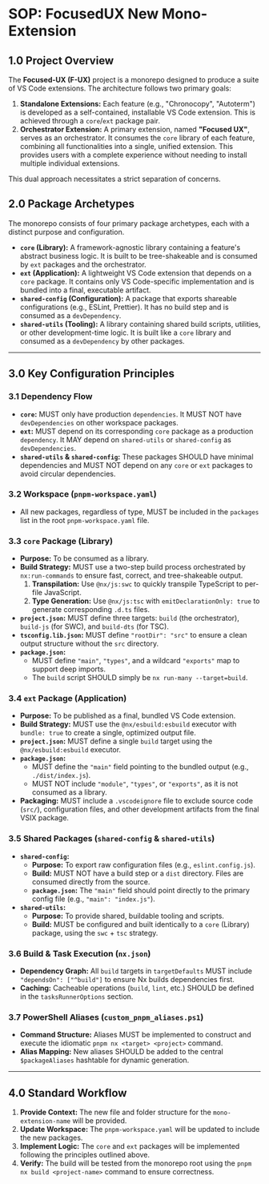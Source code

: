 # SOP: FocusedUX New Mono-Extension

## 1.0 Project Overview

The **Focused-UX (F-UX)** project is a monorepo designed to produce a suite of VS Code extensions. The architecture follows two primary goals:

1.  **Standalone Extensions:** Each feature (e.g., "Chronocopy", "Autoterm") is developed as a self-contained, installable VS Code extension. This is achieved through a `core`/`ext` package pair.
2.  **Orchestrator Extension:** A primary extension, named **"Focused UX"**, serves as an orchestrator. It consumes the `core` library of each feature, combining all functionalities into a single, unified extension. This provides users with a complete experience without needing to install multiple individual extensions.

This dual approach necessitates a strict separation of concerns.

## 2.0 Package Archetypes

The monorepo consists of four primary package archetypes, each with a distinct purpose and configuration.

- **`core` (Library):** A framework-agnostic library containing a feature's abstract business logic. It is built to be tree-shakeable and is consumed by `ext` packages and the orchestrator.
- **`ext` (Application):** A lightweight VS Code extension that depends on a `core` package. It contains only VS Code-specific implementation and is bundled into a final, executable artifact.
- **`shared-config` (Configuration):** A package that exports shareable configurations (e.g., ESLint, Prettier). It has no build step and is consumed as a `devDependency`.
- **`shared-utils` (Tooling):** A library containing shared build scripts, utilities, or other development-time logic. It is built like a `core` library and consumed as a `devDependency` by other packages.

---

## 3.0 Key Configuration Principles

### 3.1 Dependency Flow

- **`core`:** MUST only have production `dependencies`. It MUST NOT have `devDependencies` on other workspace packages.
- **`ext`:** MUST depend on its corresponding `core` package as a production `dependency`. It MAY depend on `shared-utils` or `shared-config` as `devDependencies`.
- **`shared-utils` & `shared-config`:** These packages SHOULD have minimal dependencies and MUST NOT depend on any `core` or `ext` packages to avoid circular dependencies.

### 3.2 Workspace (`pnpm-workspace.yaml`)

- All new packages, regardless of type, MUST be included in the `packages` list in the root `pnpm-workspace.yaml` file.

### 3.3 `core` Package (Library)

- **Purpose:** To be consumed as a library.
- **Build Strategy:** MUST use a two-step build process orchestrated by `nx:run-commands` to ensure fast, correct, and tree-shakeable output.
    1.  **Transpilation:** Use `@nx/js:swc` to quickly transpile TypeScript to per-file JavaScript.
    2.  **Type Generation:** Use `@nx/js:tsc` with `emitDeclarationOnly: true` to generate corresponding `.d.ts` files.
- **`project.json`:** MUST define three targets: `build` (the orchestrator), `build-js` (for SWC), and `build-dts` (for TSC).
- **`tsconfig.lib.json`:** MUST define `"rootDir": "src"` to ensure a clean output structure without the `src` directory.
- **`package.json`:**
    - MUST define `"main"`, `"types"`, and a wildcard `"exports"` map to support deep imports.
    - The `build` script SHOULD simply be `nx run-many --target=build`.

### 3.4 `ext` Package (Application)

- **Purpose:** To be published as a final, bundled VS Code extension.
- **Build Strategy:** MUST use the `@nx/esbuild:esbuild` executor with `bundle: true` to create a single, optimized output file.
- **`project.json`:** MUST define a single `build` target using the `@nx/esbuild:esbuild` executor.
- **`package.json`:**
    - MUST define the `"main"` field pointing to the bundled output (e.g., `./dist/index.js`).
    - MUST NOT include `"module"`, `"types"`, or `"exports"`, as it is not consumed as a library.
- **Packaging:** MUST include a `.vscodeignore` file to exclude source code (`src/`), configuration files, and other development artifacts from the final VSIX package.

### 3.5 Shared Packages (`shared-config` & `shared-utils`)

- **`shared-config`:**
    - **Purpose:** To export raw configuration files (e.g., `eslint.config.js`).
    - **Build:** MUST NOT have a build step or a `dist` directory. Files are consumed directly from the source.
    - **`package.json`:** The `"main"` field should point directly to the primary config file (e.g., `"main": "index.js"`).
- **`shared-utils`:**
    - **Purpose:** To provide shared, buildable tooling and scripts.
    - **Build:** MUST be configured and built identically to a `core` (Library) package, using the `swc` + `tsc` strategy.

### 3.6 Build & Task Execution (`nx.json`)

- **Dependency Graph:** All `build` targets in `targetDefaults` MUST include `"dependsOn": ["^build"]` to ensure Nx builds dependencies first.
- **Caching:** Cacheable operations (`build`, `lint`, etc.) SHOULD be defined in the `tasksRunnerOptions` section.

### 3.7 PowerShell Aliases (`custom_pnpm_aliases.ps1`)

- **Command Structure:** Aliases MUST be implemented to construct and execute the idiomatic `pnpm nx <target> <project>` command.
- **Alias Mapping:** New aliases SHOULD be added to the central `$packageAliases` hashtable for dynamic generation.

---

## 4.0 Standard Workflow

1.  **Provide Context:** The new file and folder structure for the `mono-extension-name` will be provided.
2.  **Update Workspace:** The `pnpm-workspace.yaml` will be updated to include the new packages.
3.  **Implement Logic:** The `core` and `ext` packages will be implemented following the principles outlined above.
4.  **Verify:** The build will be tested from the monorepo root using the `pnpm nx build <project-name>` command to ensure correctness.
